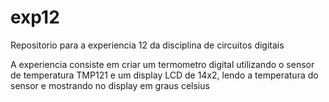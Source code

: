# exp12
Repositorio para a experiencia 12 da disciplina de circuitos digitais

A experiencia consiste em criar um termometro digital utilizando o sensor de temperatura TMP121 e um display LCD de 14x2, lendo a temperatura do sensor e mostrando no display em graus celsius
